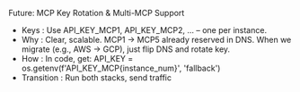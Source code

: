 Future: MCP Key Rotation & Multi-MCP Support

- Keys : Use API_KEY_MCP1, API_KEY_MCP2, ... – one per instance.
- Why : Clear, scalable. MCP1 → MCP5 already reserved in DNS. When we migrate (e.g., AWS → GCP), just flip DNS and rotate key.
- How : In code, get: API_KEY = os.getenv(f'API_KEY_MCP{instance_num}', 'fallback')
- Transition : Run both stacks, send traffic
